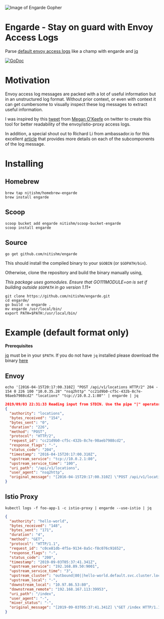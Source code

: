 ![Image of Engarde Gopher](https://storage.googleapis.com/gopherizeme.appspot.com/gophers/fef90366a965fc1a12ede6225907f2007ecdf5a1.png)

# Engarde - Stay on guard with Envoy Access Logs
Parse [default envoy access logs](https://www.envoyproxy.io/docs/envoy/v1.8.0/configuration/access_log#default-format)  like a champ with engarde and [jq](https://github.com/stedolan/jq)

[![GoDoc](https://godoc.org/github.com/nitishm/engarde?status.svg)](https://godoc.org/github.com/nitishm/engarde)

# Motivation
Envoy access log messages are packed with a lot of useful information but in an unstructured log format. Without prior context, or even with context it can get cumbersome to visually inspect these log messages to extract useful information.

I was inspired by this [tweet](https://twitter.com/askmeegs/status/1157029140693995521?ref_src=twsrc%5Etfw%7Ctwcamp%5Etweetembed&ref_url=https%3A%2F%2Fcdn.embedly.com%2Fwidgets%2Fmedia.html%3Ftype%3Dtext%252Fhtml%26key%3Da19fcc184b9711e1b4764040d3dc5c07%26schema%3Dtwitter%26url%3Dhttps%253A%2F%2Ftwitter.com%2Faskmeegs%2Fstatus%2F1157029140693995521%26image%3Dhttps%253A%2F%2Fi.embed.ly%2F1%2Fimage%253Furl%253Dhttps%25253A%25252F%25252Fpbs.twimg.com%25252Fmedia%25252FEA6X3jiX4AYh5X_.jpg%25253Alarge%2526key%253Da19fcc184b9711e1b4764040d3dc5c07) from [Megan O'Keefe](https://twitter.com/askmeegs) on twitter to create this tool for better readability of the envoy/istio-proxy access logs.

In addition, a special shout out to Richard Li from ambassador.io for this excellent [article](https://blog.getambassador.io/understanding-envoy-proxy-and-ambassador-http-access-logs-fee7802a2ec5) that provides more details on each of the subcomponents of the log message.

# Installing

## Homebrew

```console
brew tap nitishm/homebrew-engarde
brew install engarde
```

## Scoop

```console
scoop bucket add engarde nitishm/scoop-bucket-engarde
scoop install engarde
```

## Source

```console
go get github.com/nitishm/engarde
```
This should install the compiled binary to your `$GOBIN` (or `$GOPATH/bin`).

Otherwise, clone the repository and build the binary manually using,

*This package uses gomodules. Ensure that GO111MODULE=on is set if building outside `$GOPATH` in go version 1.11+*

```console
git clone https://github.com/nitishm/engarde.git
cd engarde/
go build -o engarde .
mv engarde /usr/local/bin/
export PATH=$PATH:/usr/local/bin/
``` 

# Example (default format only)
**Prerequisites**

[jq](https://github.com/stedolan/jq) must be in your `$PATH`. If you do not have `jq` installed please download the binary [here](https://stedolan.github.io/jq/)

## Envoy
```console
echo '[2016-04-15T20:17:00.310Z] "POST /api/v1/locations HTTP/2" 204 - 154 0 226 100 "10.0.35.28" "nsq2http" "cc21d9b0-cf5c-432b-8c7e-98aeb7988cd2" "locations" "tcp://10.0.2.1:80"' | engarde | jq
```
```json
2019/09/03 22:31:33 Reading input from STDIN. Use the pipe "|" operator to redirect traffic to engarde
{
  "authority": "locations",
  "bytes_received": "154",
  "bytes_sent": "0",
  "duration": "226",
  "method": "POST",
  "protocol": "HTTP/2",
  "request_id": "cc21d9b0-cf5c-432b-8c7e-98aeb7988cd2",
  "response_flags": "-",
  "status_code": "204",
  "timestamp": "2016-04-15T20:17:00.310Z",
  "upstream_service": "tcp://10.0.2.1:80",
  "upstream_service_time": "100",
  "uri_path": "/api/v1/locations",
  "user_agent": "nsq2http",
  "original_message": "[2016-04-15T20:17:00.310Z] \"POST /api/v1/locations HTTP/2\" 204 - 154 0 226 100 \"10.0.35.28\" \"nsq2http\" \"cc21d9b0-cf5c-432b-8c7e-98aeb7988cd2\" \"locations\" \"tcp://10.0.2.1:80\""
}
```

## Istio Proxy
```console
kubectl logs -f foo-app-1 -c istio-proxy | engarde --use-istio | jq
```
```json
{
  "authority": "hello-world",
  "bytes_received": "148",
  "bytes_sent": "171",
  "duration": "4",
  "method": "GET",
  "protocol": "HTTP/1.1",
  "request_id": "c0ce81db-4f5a-9134-8a5c-f8c076c91652",
  "response_flags": "-",
  "status_code": "200",
  "timestamp": "2019-09-03T05:37:41.341Z",
  "upstream_service": "192.168.89.50:9001",
  "upstream_service_time": "3",
  "upstream_cluster": "outbound|80||hello-world.default.svc.cluster.local",
  "upstream_local": "-",
  "downstream_local": "10.97.86.53:80",
  "downstream_remote": "192.168.167.113:39953",
  "uri_path": "/index",
  "user_agent": "-",
  "mixer_status": "-",
  "original_message": "[2019-09-03T05:37:41.341Z] \"GET /index HTTP/1.1\" 200 - \"-\" 148 171 4 3 \"-\" \"-\" \"c0ce81db-4f5a-9134-8a5c-f8c076c91652\" \"hello-world\" \"192.168.89.50:9001\" outbound|80||hello-world.default.svc.cluster.local - 10.97.86.53:80 192.168.167.113:39953 -"
}
```
